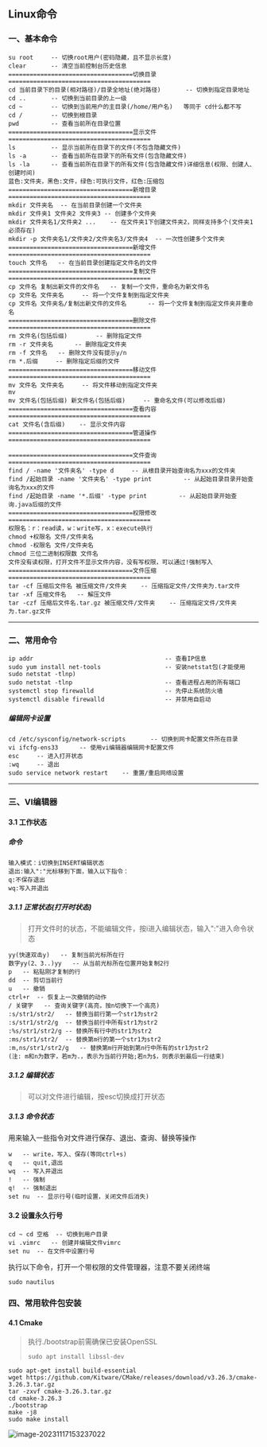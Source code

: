 ## Linux命令

### 一、基本命令

```shell
su root		-- 切换root用户(密码隐藏，且不显示长度)
clear		-- 清空当前控制台历史信息
===================================切换目录========================================
cd 当前目录下的目录(相对路径)/目录全地址(绝对路径)		-- 切换到指定目录地址
cd ..		-- 切换到当前目录的上一级
cd ~		-- 切换到当前用户的主目录(/home/用户名)	等同于 cd什么都不写
cd /		-- 切换到根目录
pwd			-- 查看当前所在目录位置
===================================显示文件========================================
ls			-- 显示当前所在目录下的文件(不包含隐藏文件)
ls -a		-- 查看当前所在目录下的所有文件(包含隐藏文件)
ls -la		-- 查看当前所在目录下的所有文件(包含隐藏文件)详细信息(权限、创建人、创建时间)
蓝色:文件夹，黑色:文件，绿色:可执行文件，红色:压缩包
===================================新增目录========================================
mkdir 文件夹名	-- 在当前目录创建一个文件夹
mkdir 文件夹1 文件夹2 文件夹3 -- 创建多个文件夹
mkdir 文件夹名1/文件夹2 ...	-- 在文件夹1下创建文件夹2，同样支持多个(文件夹1必须存在)
mkdir -p 文件夹名1/文件夹2/文件夹名3/文件夹4	-- 一次性创建多个文件夹
===================================新增文件========================================
touch 文件名	-- 在当前目录创建指定文件名的文件
===================================复制文件========================================
cp 文件名 复制出新文件的文件名 	-- 复制一个文件，重命名为新文件名
cp 文件名 文件夹名		-- 将一个文件复制到指定文件夹
cp 文件名 文件夹名/复制出新文件的文件名		-- 将一个文件复制到指定文件夹并重命名
===================================删除文件========================================
rm 文件名(包括后缀)		-- 删除指定文件
rm -r 文件夹名		-- 删除指定文件夹
rm -f 文件名	-- 删除文件没有提示y/n
rm *.后缀		-- 删除指定后缀的文件 
===================================移动文件========================================
mv 文件名 文件夹名		-- 将文件移动到指定文件夹
mv 
mv 文件名(包括后缀) 新文件名(包括后缀)		-- 重命名文件(可以修改后缀)
===================================查看内容========================================
cat 文件名(含后缀)	-- 显示文件内容
===================================管道操作========================================

===================================文件查询========================================
find / -name '文件夹名' -type d		-- 从根目录开始查询名为xxx的文件夹
find /起始目录 -name '文件夹名' -type print 		-- 从起始目录目录开始查询名为xxx的文件
find /起始目录 -name '*.后缀' -type print 		-- 从起始目录开始查询.java后缀的文件
===================================权限修改========================================
权限名：r：read读，w：write写，x：execute执行
chmod +权限名 文件/文件夹名
chmod -权限名 文件/文件夹名
chmod 三位二进制权限数 文件名
文件没有读权限，打开文件不显示文件内容，没有写权限，可以通过!强制写入
===================================文件压缩========================================
tar -cf 压缩后文件名 被压缩文件/文件夹	-- 压缩指定文件/文件夹为.tar文件
tar -xf 压缩文件名	-- 解压文件
tar -czf 压缩后文件名.tar.gz 被压缩文件/文件夹	-- 压缩指定文件/文件夹为.tar.gz文件
```



---



### 二、常用命令

```shell
ip addr										-- 查看IP信息
sudo yum install net-tools					-- 安装netstat包(才能使用sudo netstat -tlnp)
sudo netstat -tlnp							-- 查看进程占用的所有端口
systemctl stop firewalld					-- 先停止系统防火墙
systemctl disable firewalld					-- 并禁用自启动
```

##### 编辑网卡设置

```shell
cd /etc/sysconfig/network-scripts		-- 切换到网卡配置文件所在目录
vi ifcfg-ens33		-- 使用vi编辑器编辑网卡配置文件
esc		-- 进入打开状态
:wq		-- 退出
sudo service network restart	-- 重置/重启网络设置
```



---



### 三、VI编辑器

#### 3.1 工作状态

##### 命令

```shell
输入模式：i切换到INSERT编辑状态
退出:输入":"光标移到下面，输入以下指令：
q:不保存退出
wq:写入并退出
```



##### 3.1.1 正常状态(打开时状态)

> 打开文件时的状态，不能编辑文件，按i进入编辑状态，输入":"进入命令状态
>

```shell
yy(快速双击y)	-- 复制当前光标所在行
数字yy(2、3..)yy	-- 从当前光标所在位置开始复制2行
p	-- 粘贴刚才复制的行
dd	-- 剪切当前行
u	-- 撤销
ctrl+r	-- 恢复上一次撤销的动作
/ 关键字	-- 查询关键字(高亮，按n切换下一个高亮)
:s/str1/str2/	-- 替换当前行第一个str1为str2
:s/str1/str2/g	-- 替换当前行中所有str1为str2
:%s/str1/str2/g	-- 替换所有行中的str1为str2
:ms/str1/str2/	-- 替换第m行的第一个str1为str2
:m,ns/str1/str2/g	-- 替换第m行开始到第n行中所有的str1为str2
(注: m和n为数字，若m为.，表示为当前行开始;若n为$，则表示到最后一行结束)
```



##### 3.1.2 编辑状态

> 可以对文件进行编辑，按esc切换成打开状态
>



##### 3.1.3 命令状态

用来输入一些指令对文件进行保存、退出、查询、替换等操作

```shell
w	-- write，写入、保存(等同ctrl+s)
q	-- quit,退出
wq	-- 写入并退出
!	-- 强制
q!	-- 强制退出
set nu	-- 显示行号(临时设置，关闭文件后消失)
```





#### 3.2 设置永久行号

```shell
cd ~ cd 空格	-- 切换到用户目录
vi .vimrc	-- 创建并编辑文件vimrc
set nu	-- 在文件中设置行号
```







执行以下命令，打开一个带权限的文件管理器，注意不要关闭终端

```shell
sudo nautilus
```





### 四、常用软件包安装

#### 4.1 Cmake

> 执行./bootstrap前需确保已安装OpenSSL
>
> ```shell
> sudo apt install libssl-dev
> ```

```shell
sudo apt-get install build-essential
wget https://github.com/Kitware/CMake/releases/download/v3.26.3/cmake-3.26.3.tar.gz
tar -zxvf cmake-3.26.3.tar.gz
cd cmake-3.26.3
./bootstrap
make -j8
sudo make install
```

![image-20231117153237022](https://typora-picture-zhao.oss-cn-beijing.aliyuncs.com/Typora/image-20231117153237022.png)
